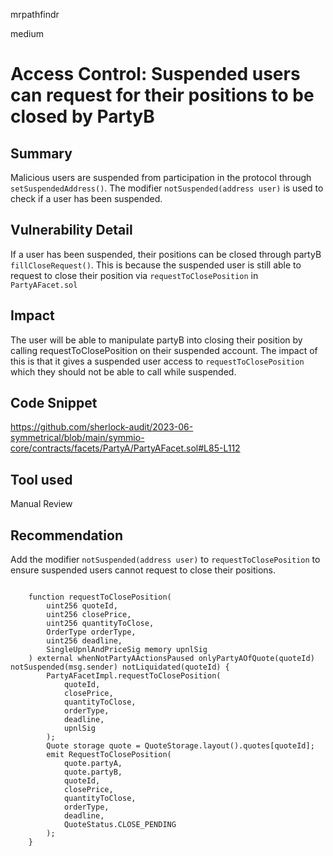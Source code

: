 mrpathfindr

medium

# Access Control: Suspended users can request for their positions to be closed by PartyB

## Summary
Malicious users are suspended from participation in the protocol through `setSuspendedAddress()`. The modifier `notSuspended(address user)` is used to check if a user has been suspended.

## Vulnerability Detail

If a user has been suspended, their positions can be closed through partyB `fillCloseRequest()`. This is because the suspended user is still able to request to close their position via `requestToClosePosition` in `PartyAFacet.sol` 

## Impact
The user will be able to manipulate partyB into closing their position by calling requestToClosePosition on their suspended account. The impact of this is that it gives a suspended user access to `requestToClosePosition` which they should not be able to call while suspended. 

## Code Snippet
https://github.com/sherlock-audit/2023-06-symmetrical/blob/main/symmio-core/contracts/facets/PartyA/PartyAFacet.sol#L85-L112


## Tool used

Manual Review

## Recommendation

Add the modifier `notSuspended(address user)` to `requestToClosePosition` to ensure suspended users cannot request to close their positions. 

```solidity

    function requestToClosePosition(
        uint256 quoteId,
        uint256 closePrice,
        uint256 quantityToClose,
        OrderType orderType,
        uint256 deadline,
        SingleUpnlAndPriceSig memory upnlSig
    ) external whenNotPartyAActionsPaused onlyPartyAOfQuote(quoteId)  notSuspended(msg.sender) notLiquidated(quoteId) {
        PartyAFacetImpl.requestToClosePosition(
            quoteId,
            closePrice,
            quantityToClose,
            orderType,
            deadline,
            upnlSig
        );
        Quote storage quote = QuoteStorage.layout().quotes[quoteId];
        emit RequestToClosePosition(
            quote.partyA,
            quote.partyB,
            quoteId,
            closePrice,
            quantityToClose,
            orderType,
            deadline,
            QuoteStatus.CLOSE_PENDING
        );
    }

```


